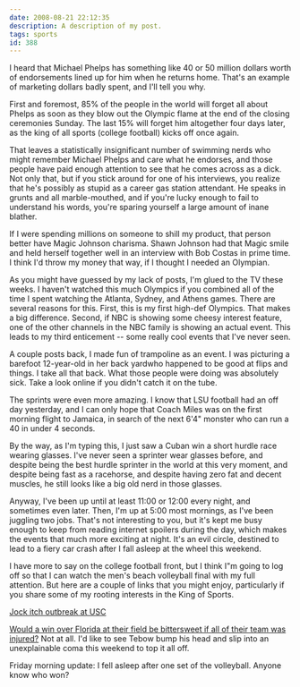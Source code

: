 ```yaml
---
date: 2008-08-21 22:12:35
description: A description of my post.
tags: sports
id: 388
---
```

I heard that Michael Phelps has something like 40 or 50 million dollars worth of endorsements lined up for him when he returns home.  That's an example of marketing dollars badly spent, and I'll tell you why.

First and foremost, 85% of the people in the world will forget all about Phelps as soon as they blow out the Olympic flame at the end of the closing ceremonies Sunday.  The last 15% will forget him altogether four days later, as the king of all sports (college football) kicks off once again.
<!--more-->
That leaves a statistically insignificant number of swimming nerds who might remember Michael Phelps and care what he endorses, and those people have paid enough attention to see that he comes across as a dick.  Not only that, but if you stick around for one of his interviews, you realize that he's possibly as stupid as a career gas station attendant.  He speaks in grunts and all marble-mouthed, and if you're lucky enough to fail to understand his words, you're sparing yourself a large amount of inane blather.

If I were spending millions on someone to shill my product, that person better have Magic Johnson charisma.  Shawn Johnson had that Magic smile and held herself together well in an interview with Bob Costas in prime time.  I think I'd throw my money that way, if I thought I needed an Olympian.

As you might have guessed by my lack of posts, I'm glued to the TV these weeks.  I haven't watched this much Olympics if you combined all of the time I spent watching the Atlanta, Sydney, and Athens games.  There are several reasons for this.  First, this is my first high-def Olympics.  That makes a big difference.  Second, if NBC is showing some cheesy interest feature, one of the other channels in the NBC family is showing an actual event.  This leads to my third enticement -- some really cool events that I've never seen.

A couple posts back, I made fun of trampoline as an event.  I was picturing a barefoot 12-year-old in her back yardwho happened to be good at flips and things.  I take all that back.  What those people were doing was absolutely sick.  Take a look online if you didn't catch it on the tube.  

The sprints were even more amazing.  I know that LSU football had an off day yesterday, and I can only hope that Coach Miles was on the first morning flight to Jamaica, in search of the next 6'4" monster who can run a 40 in under 4 seconds.  

By the way, as I'm typing this, I just saw a Cuban win a short hurdle race wearing glasses.  I've never seen a sprinter wear glasses before, and despite being the best hurdle sprinter in the world at this very moment, and despite being fast as a racehorse, and despite having zero fat and decent muscles, he still looks like a big old nerd in those glasses.

Anyway, I've been up until at least 11:00 or 12:00 every night, and sometimes even later.  Then, I'm up at 5:00 most mornings, as I've been juggling two jobs.  That's not interesting to you, but it's kept me busy enough to keep from reading internet spoilers during the day, which makes the events that much more exciting at night.  It's an evil circle, destined to lead to a fiery car crash after I fall asleep at the wheel this weekend.

I have more to say on the college football front, but I think I"m going to log off so that I can watch the men's beach volleyball final with my full attention.  But here are a couple of links that you might enjoy, particularly if you share some of my rooting interests in the King of Sports.

<a href="http://msn.foxsports.com/cfb/story/8450384/Report:-USC-dealing-with-jock-itch-outbreak" target="_blank">Jock itch outbreak at USC</a>

<a href="http://collegefootball.rivals.com/content.asp?CID=837024" target="_blank">Would a win over Florida at their field be bittersweet if all of their team was injured?</a>  Not at all.  I'd like to see Tebow bump his head and slip into an unexplainable coma this weekend to top it all off.

Friday morning update:  I fell asleep after one set of the volleyball.  Anyone know who won?